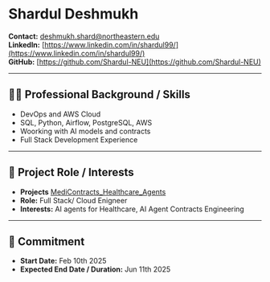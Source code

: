 # Shardul Deshmukh

**Contact:** deshmukh.shard@northeastern.edu  
**LinkedIn:** [https://www.linkedin.com/in/shardul99/](https://www.linkedin.com/in/shardul99/)  
**GitHub:** [https://github.com/Shardul-NEU](https://github.com/Shardul-NEU)  

---

## 👩‍💻 Professional Background / Skills

- DevOps and AWS Cloud  
- SQL, Python, Airflow, PostgreSQL, AWS  
- Woorking with AI models and contracts  
- Full Stack Development Experience    

---

## 🧠 Project Role / Interests
- **Projects** [MediContracts_Healthcare_Agents](https://github.com/nikbearbrown/Humanitarians_AI/tree/main/Projects/MediContracts_Healthcare_Agents)
- **Role:** Full Stack/ Cloud Enigneer  
- **Interests:** AI agents for Healthcare, AI Agent Contracts Engineering  

---

## 📅 Commitment

- **Start Date:** Feb 10th 2025  
- **Expected End Date / Duration:** Jun 11th 2025  
